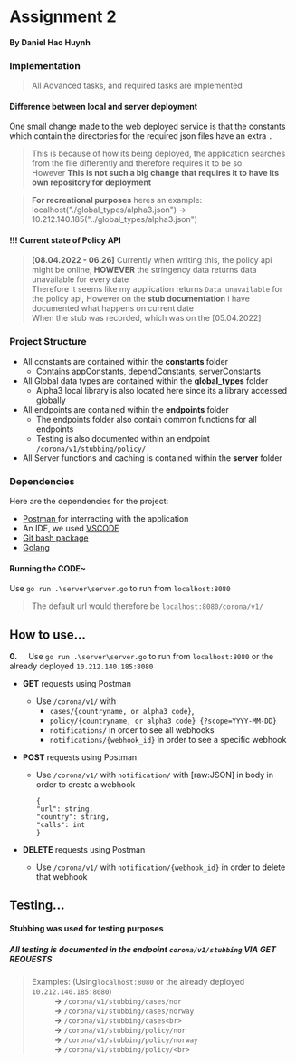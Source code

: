 # Assignment 2
#### By Daniel Hao Huynh

### Implementation
> All Advanced tasks, and required tasks are implemented
#### Difference between local and server deployment
One small change made to the web deployed service is that the constants which contain the directories for the required json files have an extra `.`<br>
> This is because of how its being deployed, the application searches from the file differently and therefore requires it to be so.<br>
However **This is not such a big change that requires it to have its own repository for deployment**

> **For recreational purposes** heres an example: localhost("./global_types/alpha3.json") -> 10.212.140.185("../global_types/alpha3.json")<br>

#### **!!!** Current state of Policy API
> **[08.04.2022 - 06.26]** Currently when writing this, the policy api might be online, **HOWEVER** the stringency data returns data unavailable for every date<br>
Therefore it seems like my application returns `Data unavailable` for the policy api, However on the **stub documentation** i have documented what happens on current date<br>
When the stub was recorded, which was on the [05.04.2022]

### Project Structure
-   All constants are contained within the **constants** folder<br>
    - Contains appConstants, dependConstants, serverConstants
-   All Global data types are contained within the **global_types** folder <br>
    - Alpha3 local library is also located here since its a library accessed globally<br>
-   All endpoints are contained within the **endpoints** folder<br>
    - The endpoints folder also contain common functions for all endpoints<br>
    - Testing is also documented within an endpoint `/corona/v1/stubbing/policy/`
-   All Server functions and caching is contained within the **server** folder <br>





### Dependencies 
Here are the dependencies for the project:
- <a href = https://www.postman.com/downloads/> Postman </a> for interracting with the application
- An IDE, we used <a href = https://code.visualstudio.com/download> VSCODE </a>
- <a href = https://git-scm.com/downloads> Git bash package</a>
- <a href = https://go.dev/dl/> Golang </a>

#### Running the CODE~
Use `go run .\server\server.go` to run from `localhost:8080` 
> The default url would therefore be `localhost:8080/corona/v1/` 

## How to use...


**0.**&nbsp;&nbsp;&nbsp;&nbsp;&nbsp;Use `go run .\server\server.go` to run from `localhost:8080` or the already deployed `10.212.140.185:8080` <br>
-   **GET** requests using Postman <br>
    -   Use `/corona/v1/` with 
        -   `cases/{countryname, or alpha3 code}`, 
        -   `policy/{countryname, or alpha3 code} {?scope=YYYY-MM-DD}`
        -   `notifications/` in order to see all webhooks
        -   `notifications/{webhook_id}` in order to see a specific webhook
        
-   **POST** requests using Postman <br>
    -   Use `/corona/v1/` with `notification/` with [raw:JSON] in body in order to create a webhook<br>

            {
            "url": string,
            "country": string,
            "calls": int
            }
-   **DELETE** requests using Postman <br>
    -   Use `/corona/v1/` with `notification/{webhook_id}` in order to delete that webhook <br>


## Testing...
#### Stubbing was used for testing purposes
##### All testing is documented in the endpoint `corona/v1/stubbing` VIA **GET** REQUESTS
> Examples: (Using`localhost:8080` or the already deployed `10.212.140.185:8080`)<br>
&nbsp;&nbsp;&nbsp;&nbsp;&nbsp;&nbsp;&nbsp;&nbsp;&nbsp;&nbsp;**->** `/corona/v1/stubbing/cases/nor`  <br>
&nbsp;&nbsp;&nbsp;&nbsp;&nbsp;&nbsp;&nbsp;&nbsp;&nbsp;&nbsp;**->** `/corona/v1/stubbing/cases/norway` <br>
&nbsp;&nbsp;&nbsp;&nbsp;&nbsp;&nbsp;&nbsp;&nbsp;&nbsp;&nbsp;**->**  `/corona/v1/stubbing/cases<br>`<br>
&nbsp;&nbsp;&nbsp;&nbsp;&nbsp;&nbsp;&nbsp;&nbsp;&nbsp;&nbsp;**->** `/corona/v1/stubbing/policy/nor`<br>
&nbsp;&nbsp;&nbsp;&nbsp;&nbsp;&nbsp;&nbsp;&nbsp;&nbsp;&nbsp;**->**  `/corona/v1/stubbing/policy/norway`<br>
&nbsp;&nbsp;&nbsp;&nbsp;&nbsp;&nbsp;&nbsp;&nbsp;&nbsp;&nbsp;**->**   `/corona/v1/stubbing/policy/<br>`



